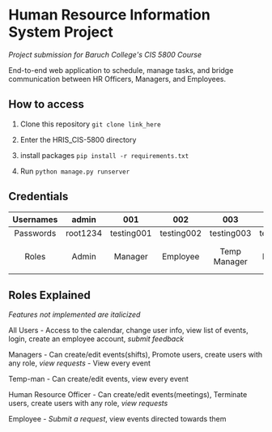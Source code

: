 # Human Resource Information System Project
 
 *Project submission for Baruch College's CIS 5800 Course*

 End-to-end web application to schedule, manage tasks, and bridge communication between HR Officers, Managers, and Employees.

 ## How to access
 1. Clone this repository `git clone link_here`

 2. Enter the HRIS_CIS-5800 directory
    
 3. install packages `pip install -r requirements.txt`

 4. Run `python manage.py runserver`

## Credentials 
| Usernames| admin | 001 | 002 | 003 | 004 | 005 | 007 |
| :---: | :---: | :---: | :---: | :---: | :---: | :---: | :---: |
| Passwords | root1234 | testing001 | testing002 | testing003 | testing004 | testing005 | testing007 |
| Roles | Admin | Manager | Employee | Temp Manager | Human Resource Officer | Employee | Employee |

## Roles Explained
*Features not implemented are italicized*

All Users - Access to the calendar, change user info, view list of events, login, create an employee account, *submit feedback*  

Managers - Can create/edit events(shifts), Promote users, create users with any role, *view requests* - View every event

Temp-man - Can create/edit events, view every event

Human Resource Officer - Can create/edit events(meetings), Terminate users, create users with any role, *view requests* 

Employee - *Submit a request*, view events directed towards them
